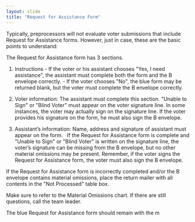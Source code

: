 ```yaml
---
layout: slide
title: "Request for Assistance Form"
---
```


Typically, preprocessors will not evaluate voter submissions that include Request for Assistance forms.  However, just in case, these are the basic points to understand:

The Request for Assistance form has 3 sections.

1.  Instructions
         - If the voter or his assistant chooses "Yes, I need assistance", the assistant must complete both the form and the B envelope correctly.
         - If the voter chooses "No", the blue form may be returned blank, but the voter must complete the B envelope correctly.

2.  Voter information:  The assistant must complete this section. "Unable to Sign" or "Blind Voter" must appear on the voter signature line.  In some instances, the voter may actually sign on the signature line.  If the voter provides his signature on the form, he must also sign the B envelope.

3.  Assistant’s information:  Name, address and signature of assistant must appear on the form.
 
If the Request for Assistance form is complete and "Unable to Sign" or "Blind Voter" is written on the signature line, the voter’s signature can be missing from the B envelope, but no other material omissions may be present.  Remember, if the voter signs the Request for Assistance form, the voter must also sign the B envelope.

If the Request for Assistance form is incorrectly completed and/or the B envelope contains material omissions, place the return mailer with all contents in the "Not Processed" table box.

Make sure to refer to the Material Omissions chart.  If there are still questions, call the team leader.

The blue Request for Assistance form should remain with the m